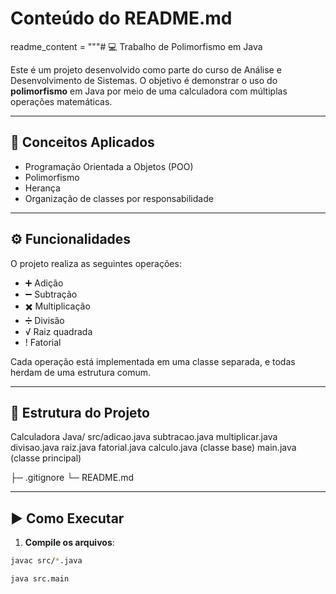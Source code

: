 # Conteúdo do README.md
readme_content = """# 💻 Trabalho de Polimorfismo em Java

Este é um projeto desenvolvido como parte do curso de Análise e Desenvolvimento de Sistemas. O objetivo é demonstrar o uso do **polimorfismo** em Java por meio de uma calculadora com múltiplas operações matemáticas.

---

## 🧠 Conceitos Aplicados

- Programação Orientada a Objetos (POO)
- Polimorfismo
- Herança
- Organização de classes por responsabilidade

---

## ⚙️ Funcionalidades

O projeto realiza as seguintes operações:

- ➕ Adição
- ➖ Subtração
- ✖️ Multiplicação
- ➗ Divisão
- √ Raiz quadrada
- ! Fatorial

Cada operação está implementada em uma classe separada, e todas herdam de uma estrutura comum.

---

## 📂 Estrutura do Projeto

Calculadora Java/ src/adicao.java
subtracao.java
multiplicar.java
divisao.java
raiz.java
fatorial.java
calculo.java (classe base)
main.java (classe principal)

├─ .gitignore
└─ README.md


---

## ▶️ Como Executar

1. **Compile os arquivos**:
```bash
javac src/*.java

java src.main
